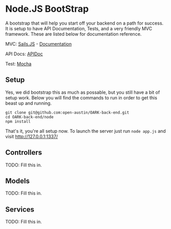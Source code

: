 # Node.JS BootStrap

A bootstrap that will help you start off your backend on a path for success.  It is setup to have API Documentation, Tests, and a very friendly MVC framework.  These are listed below for documentation reference.

MVC:      [Sails.JS](http://sailsjs.org/) - [Documentation](http://sailsjs.org/#/documentation)

API Docs: [APIDoc](http://apidocjs.com/)

Test:     [Mocha](http://mochajs.org/)

## Setup

Yes, we did bootstrap this as much as possable, but you still have a bit of setup work.  Below you will find the commands to run in order to get this beast up and running.

```
git clone git@github.com:open-austin/OARK-back-end.git
cd OARK-back-end/node
npm install

```

That's it, you're all setup now.  To launch the server just run ```node app.js``` and visit http://127.0.0.1:1337/

## Controllers

TODO: Fill this in.

## Models

TODO: Fill this in.

## Services

TODO: Fill this in.